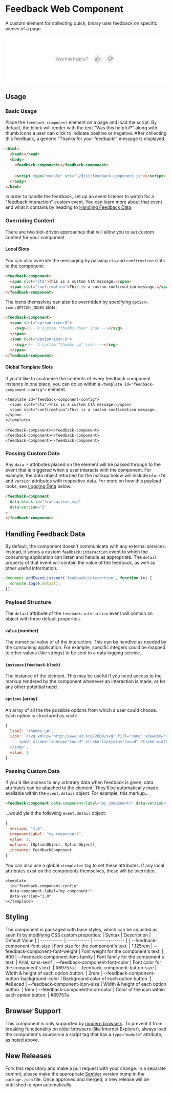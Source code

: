 # Feedback Web Component

A custom element for collecting quick, binary user feedback on specific pieces of a page. 

<p align="center">
  <img src="./demo.gif" alt="" />
</p>

## Usage
### Basic Usage

Place the `feedback-component` element on a page and load the script. By default, the block will render with the text "Was this helpful?" along with thumb icons a user can click to indicate positive or negative. After collecting this feedback, a generic "Thanks for your feedback!" message is displayed.

```html
<html>
  <head></head>
  <body>
    <feedback-component></feedback-component>

    <script type="module" src="./dist/feedback-component.js"></script>
  </body>
</html>
```

In order to handle the feedback, set up an event listener to watch for a "feedback:interaction" custom event. You can learn more about that event and what it contains by heading to [Handling Feedback Data](#handling-feedback-data).

### Overriding Content

There are two slot-driven approaches that will allow you to set custom content for your component.

#### Local Slots

You can also override the messaging by passing `cta` and `confirmation` slots to the component:

```html
<feedback-component>
  <span slot="cta">This is a custom CTA message.</span>
  <span slot="confirmation">This is a custom confirmation message.</span>
</feedback-component>
```

The icons themselves can also be overridden by specifying `option-icon:OPTION_INDEX` slots: 

```html
<feedback-component>
  <span slot="option-icon:0">
    <svg><!-- A custom "thumbs down" icon --></svg>
  </span>
  <span slot="option-icon:0">
    <svg><!-- A custom "thumbs up" icon --></svg>
  </span>
</feedback-component>
```
#### Global Template Slots

If you'd like to customize the contents of every feedback component instance in one place, you can do so within a `<template id="feedback-component-config">` element.

```
<template id="feedback-component-config">
  <span slot="cta">This is a custom CTA message.</span>
  <span slot="confirmation">This is a custom confirmation message.</span>
</template>

<feedback-component></feedback-component>
<feedback-component></feedback-component>
<feedback-component></feedback-component>
```

### Passing Custom Data

Any `data-*` attributes placed on the element will be passed through to the event that is triggered when a user interacts with the component. For example, the data object returned for the markup below will include `blockId` and `version` attributes with respective data. For more on how this payload looks, see [Logging Data](#logging-data) below.

```html
<feedback-component
  data-block-id="transaction_map"
  data-version="2"
>
</feedback-component>
```

## Handling Feedback Data

By default, the component doesn't communicate with any external services. Instead, it sends a custom `feedback:interaction` event to which the consuming application can listen and handle as appropriate. The `detail` property of that event will contain the value of the feedback, as well as other useful information.

```javascript
document.addEventListener('feedback:interaction', function (e) {
  console.log(e.detail);
});
```

### Payload Structure

The `detail` attribute of the `feedback:interaction` event will contain an object with three default properties.

#### `value` (number)

The numerical value of of the interaction. This can be handled as needed by the consuming application. For example, specific integers could be mapped to other values (like strings) to be sent to a data logging service.
#### `instance` (`feedback-block`)

The instance of the element. This may be useful if you need access to the markup rendered by the component whenever an interaction is made, or for any other potential need.

#### `options` (array)

An array of all the the possible options from which a user could choose. Each option is structured as such:

```javascript
{
  label: "thumbs up", 
  icon: `<svg xmlns="http://www.w3.org/2000/svg" fill="none" viewBox="0 0 24 24" stroke="currentColor">
      <path stroke-linecap="round" stroke-linejoin="round" stroke-width="2" d="M14 10h4.764a2 2 0 011.789 2.894l-3.5 7A2 2 0 0115.263 21h-4.017c-.163 0-.326-.02-.485-.06L7 20m7-10V5a2 2 0 00-2-2h-.095c-.5 0-.905.405-.905.905 0 .714-.211 1.412-.608 2.006L7 11v9m7-10h-2M7 20H5a2 2 0 01-2-2v-6a2 2 0 012-2h2.5" />
  </svg>`,
  value: 1
}
```

### Passing Custom Data

If you'd like access to any arbitrary data when feedback is given, data attributes can be attached to the element. They'll be automatically made available within the `event.detail` object. For example, this markup... 

```html
<feedback-component data-component-label="my component!" data-version="1.0"></feedback-component>
```

...would yield the following `event.detail` object: 

```javascript
{
  version: "1.0",
  componentLabel: "my component!",
  value: 1,
  options: [OptionObject, OptionObject],
  instance: FeedbackComponent
}
```

You can also use a global `<template>` tag to set these attributes. If any local attributes exist on the components themselves, these will be overriden.

```
<template 
  id="feedback-component-config" 
  data-component-label="my component!" 
  data-version="1.0"
></template>
```

## Styling

The component is packaged with base styles, which can be adjusted as seen fit by modifying CSS custom properties: 
| Syntax      | Description | Default Value |
| ----------- | ----------- | --------------- |
| --feedback-component-font-size | Font size for the component's text. |  1.125rem
| --feedback-component-font-weight | Font weight for the component's text. | 400
| --feedback-component-font-family | Font family for the component's text. | Arial, sans-serif
| --feedback-component-font-color | Font color for the component's text. | #69757a
| --feedback-component-button-size | Width & height of each option button. | 2rem
| --feedback-component-button-background-color | Background color of each option button. | #e8eced
| --feedback-component-icon-size | Width & height of each option button. | 1rem
| --feedback-component-icon-color | Color of the icon within each option button. | #69757a

## Browser Support

This component is only supported by [modern browsers](https://caniuse.com/custom-elementsv1). To prevent it from breaking functionality on older browsers (like Internet Explorer), always load the component's source via a script tag that has a `type="module"` attribute, as noted above.

## New Releases

Fork this repository and make a pull request with your change. In a separate commit, please make the appropriate [SemVer](https://semver.org/) version bump in the `package.json` file. Once approved and merged, a new release will be published to npm automatically. 
